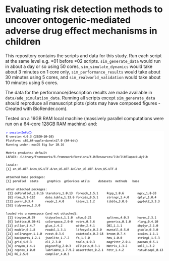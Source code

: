 # Evaluating risk detection methods to uncover ontogenic-mediated adverse drug effect mechanisms in children

This repository contains the scripts and data for this study. Run each script at the same level e.g. \*01 before \*02 scripts. `sim_generate_data` would run in about a day or so using 50 cores, `sim_simulate_dynamics` would take about 3 minutes on 1 core only, `sim_performance_results` would take about 30 minutes using 5 cores, and `sim_realworld_validation` would take about 10 minutes using 5 cores. 

The data for the performance/description results are made available in `data/ade_simulation_data`. Running all scripts except `sim_generate_data` should reproduce all manuscript plots (plots may have composed figures - Created with BioRender.com). 

Tested on a 16GB RAM local machine (massively parallel computations were run on a 64-core 128GB RAM machine) and:

![](docs/imgs/sessionInfo.png)
